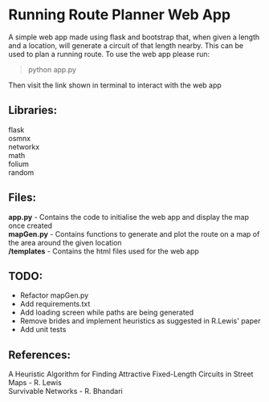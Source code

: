 # Running Route Planner Web App
A simple web app made using flask and bootstrap that, when given a length and a location, will generate a circuit of that length nearby. This can be used to plan a running route. To use the web app please run:
> python app.py  

Then visit the link shown in terminal to interact with the web app

## Libraries:
flask  
osmnx  
networkx  
math  
folium  
random  

## Files:
**app.py** - Contains the code to initialise the web app and display the map once created  
**mapGen.py** - Contains functions to generate and plot the route on a map of the area around the given location  
**/templates** - Contains the html files used for the web app

## TODO:
* Refactor mapGen.py
* Add requirements.txt
* Add loading screen while paths are being generated
* Remove brides and implement heuristics as suggested in R.Lewis' paper
* Add unit tests

## References:
A Heuristic Algorithm for Finding Attractive Fixed-Length Circuits in Street Maps - R. Lewis  
Survivable Networks - R. Bhandari
